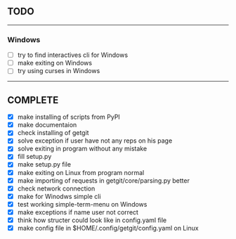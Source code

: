 ## TODO

-----------------------------------------------
### Windows
- [ ] try to find interactives cli for Windows
- [ ] make exiting on Windows
- [ ] try using curses in Windows
-----------------------------------------------


## COMPLETE
- [x] make installing of scripts from PyPI
- [x] make documentaion
- [x] check installing of getgit
- [x] solve exception if user have not any reps on his page
- [x] solve exiting in program without any mistake
- [x] fill setup.py
- [x] make setup.py file
- [x] make exiting on Linux from program normal
- [x] make importing of requests in getgit/core/parsing.py better
- [x] check network connection
- [x] make for Winodws simple cli
- [x] test working simple-term-menu on Windows
- [x] make exceptions if name user not correct
- [x] think how structer could look like in config.yaml file
- [x] make config file in $HOME/.config/getgit/config.yaml on Linux
